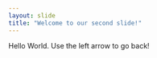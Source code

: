 ```yaml
---
layout: slide 
title: "Welcome to our second slide!" 
---
```

Hello World.
Use the left arrow to go back!
